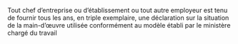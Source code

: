 Tout chef d’entreprise ou d’établissement ou tout autre employeur est tenu de fournir tous les ans, en triple exemplaire, une déclaration sur la situation de la main-d’œuvre utilisée conformément au modèle établi par le ministère chargé du travail